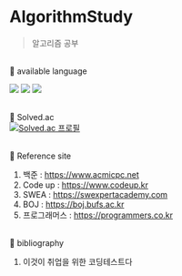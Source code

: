 # AlgorithmStudy
> 알고리즘 공부 <br>

<br> 📌 available language <br>
<div>
  <img src="https://img.shields.io/badge/C-A8B9CC?style=flat-square&logo=c&logoColor=white"/>
  <img src="https://img.shields.io/badge/Java-007396?style=flat-square&logo=java&logoColor=white"/>
  <img src="https://img.shields.io/badge/Python-3776AB?style=flat-square&logo=Python&logoColor=white"/>
</div>

<br> 📌  Solved.ac <br>
[![Solved.ac 프로필](http://mazassumnida.wtf/api/v2/generate_badge?boj=glasodyyn)](https://solved.ac/glasodyyn)

<br> 📌  Reference site <br>
1. 백준 : https://www.acmicpc.net
2. Code up : https://www.codeup.kr
3. SWEA : https://swexpertacademy.com
4. BOJ : https://boj.bufs.ac.kr
5. 프로그래머스 : https://programmers.co.kr

<br> 📌  bibliography <br>
1. 이것이 취업을 위한 코딩테스트다
